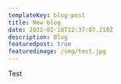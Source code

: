 ```yaml
---
templateKey: blog-post
title: New blog
date: 2022-02-18T12:37:07.210Z
description: Blog
featuredpost: true
featuredimage: /img/test.jpg
---
```

Test
